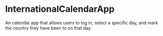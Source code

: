 # InternationalCalendarApp
An calendar app that allows users to log in, select a specific day, and mark the country they have been to on that day.
